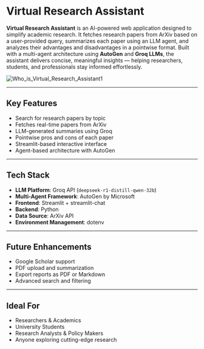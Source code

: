 # Virtual Research Assistant
**Virtual Research Assistant** is an AI-powered web application designed to simplify academic research. It fetches research papers from ArXiv based on a user-provided query, summarizes each paper using an LLM agent, and analyzes their advantages and disadvantages in a pointwise format.
Built with a multi-agent architecture using **AutoGen** and **Groq LLMs**, the assistant delivers concise, meaningful insights — helping researchers, students, and professionals stay informed effortlessly.


![Who_is_Virtual_Research_Assistant1](https://github.com/user-attachments/assets/11073656-d2e5-403b-88da-a4a4c07990bb)

---

## Key Features

- Search for research papers by topic
- Fetches real-time papers from ArXiv
- LLM-generated summaries using Groq
- Pointwise pros and cons of each paper
- Streamlit-based interactive interface
- Agent-based architecture with AutoGen

---

## Tech Stack

- **LLM Platform**: Groq API (`deepseek-r1-distill-qwen-32b`)
- **Multi-Agent Framework**: AutoGen by Microsoft
- **Frontend**: Streamlit + streamlit-chat
- **Backend**: Python
- **Data Source**: ArXiv API
- **Environment Management**: dotenv

---

## Future Enhancements

- Google Scholar support  
- PDF upload and summarization  
- Export reports as PDF or Markdown  
- Advanced search and filtering  

---

## Ideal For

- Researchers & Academics  
- University Students  
- Research Analysts & Policy Makers  
- Anyone exploring cutting-edge research  

